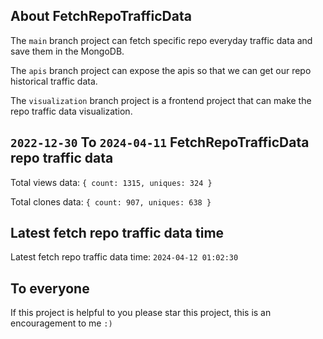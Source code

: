 ## About FetchRepoTrafficData

The `main` branch project can fetch specific repo everyday traffic data and save them in the MongoDB.

The `apis` branch project can expose the apis so that we can get our repo historical traffic data.

The `visualization` branch project is a frontend project that can make the repo traffic data visualization.

## `2022-12-30` To `2024-04-11` FetchRepoTrafficData repo traffic data

Total views data: `{ count: 1315, uniques: 324 }`

Total clones data: `{ count: 907, uniques: 638 }`

## Latest fetch repo traffic data time

Latest fetch repo traffic data time: `2024-04-12 01:02:30`

## To everyone

If this project is helpful to you please star this project, this is an encouragement to me `:)`




